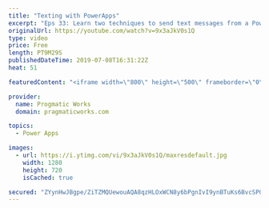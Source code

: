 ```yaml
---
title: "Texting with PowerApps"
excerpt: "Eps 33: Learn two techniques to send text messages from a PowerApp application. One is through a Launch command and the other is with a 3rd party data connector, TxtSync.   For PowerApps training and App Building services, please reach out to us at https://www.pragmaticworks.com  The connector requires"
originalUrl: https://youtube.com/watch?v=9x3aJkV0s1Q
type: video
price: Free
length: PT9M29S
publishedDateTime: 2019-07-08T16:31:22Z
heat: 51

featuredContent: "<iframe width=\"800\" height=\"500\" frameborder=\"0\" src=\"https://www.youtube.com/embed/9x3aJkV0s1Q\" allow=\"accelerometer; autoplay; encrypted-media; gyroscope; picture-in-picture\" allowfullscreen></iframe>"

provider:
  name: Progmatic Works
  domain: pragmaticworks.com

topics:
  - Power Apps

images:
  - url: https://i.ytimg.com/vi/9x3aJkV0s1Q/maxresdefault.jpg
    width: 1280
    height: 720
    isCached: true

secured: "ZYynHwJBgpe/ZiTZMQUewouAQA8qzHLOxWCN8y6bPgnIvI9ynBTuKs6BvcSPGprAetOES0caACO7Jh6yPGPjhYDk6AMG3lQngOE1XRBjS9Ccr1a9+yplLYvEOX3VF3g47PNhSVSb5bwUyOFd0gdC8LkqzfnmvTIg5GRb8gur6uNV6KFRingMiH4aD/WzhwETrT5JHAuEtlldo3c/5pueq4OVvRxFOXX0Q8FnjmPZplEttfRNAaJisyc6MEf+vvBrSJVb7WHCkrkH9efYarwo74KYEAo/1wRX9sMqMVj50HODK5/ID1dOxMWnPcdTKOITltVIPv2MwSJyEi071kwxFkJjzkQGY/sJVSSdf+eM/gajnzGCxQQ0uEKVhqKJqDaQ+jwnxzGxH+vcbuXaacbMRqaua9esqEBlSmNhJaNxyjo=;u4Tq5w7YSijEFYQKicMn7w=="
---
```


